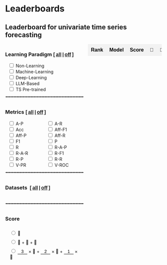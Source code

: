 # Leaderboards

<style>
  /* 基本表格样式 */
  table.my-table2 {
    width: 100%;
    border-collapse: collapse;
    font-family: Arial, sans-serif;
    border: none; /* 去除表格边框 */
    padding: 0;
    margin: 0;
  }

  /* 表头样式 */
  table.my-table2 th {
    background-color: #f2f2f2; /* 表头背景色（奇数行浅灰色） */
    color: black; /* 表头文字颜色 */
    font-weight: bold; /* 表头字体加粗 */
    padding: 10px; /* 调整表头内边距 */
    text-align: center; /* 居中对齐 */
    white-space: nowrap; /* 防止文本换行 */
    border: none;
  }

  /* 偶数行背景色 */
  table.my-table2 tr:nth-child(odd) {
    background-color: #ffffff; /* 偶数行背景色（白色） */
  }

  /* 奇数行背景色 */
  table.my-table2 tr:nth-child(even) {
    background-color: #f2f2f2; /* 奇数行背景色（浅灰色） */
  }

  /* 单元格样式 */
  table.my-table2 td {
    padding: 8px; /* 调整单元格内边距 */
    text-align: center; /* 居中对齐 */
    border: none; /* 去除单元格边框 */
    vertical-align: middle;
    /* white-space: nowrap; 防止文本换行 */
    /* overflow: hidden; 隐藏溢出内容
    text-overflow: ellipsis; 溢出内容显示省略号 */
    /* max-width: 200px; 设置单元格最大宽度
    position: relative; 设置相对定位以显示悬停内容 */
  }

  /* 第4列单独样式 */
  table.my-table2 tr td:nth-child(4) {
    /* max-width: 150px; 设置第4列单元格最大宽度 */
  }

  /* 第2列单独样式 */
  table.my-table2 tr td:nth-child(2) {
    /* max-width: 80px; 设置第2列单元格最大宽度 */
  }

  /* 第7列单独样式 */
  table.my-table2 tr td:nth-child(7) {
    /* max-width: 100px; 设置第7列单元格最大宽度 */
  }
  .table-container {
    width: 100%; /* Adjust width as needed */
    max-width: 100%; /* Ensure it doesn't exceed the container width */
    /* Adjust height as needed */
    overflow-x: auto; /* Enable horizontal scroll */
    overflow-y: hidden; /* Enable vertical scroll */
    padding-left: 0px;
  }
  .table-container {
    width: 80%; /* Adjust width as needed */
    /* max-width: 100%; Ensure it doesn't exceed the container width */
    /* Adjust height as needed */
    overflow-x: auto; /* Enable horizontal scroll */
    margin: auto;
    overflow-y: hidden; /* Enable vertical scroll */
    display: flex;
    justify-content: LEFT;
  }
  select {
    background-color: #f2f2f2; /* 表头背景色（奇数行浅灰色） */
    color: black; /* 表头文字颜色 */
    font-weight: bold; /* 表头字体加粗 */
    text-align: center; /* 居中对齐 */
    white-space: nowrap; /* 防止文本换行 */
    border: none;
    margin: auto;
  }
  select:focus {
    border: none; /* 确保选中时没有边框 */
    outline: none; /* 确保选中时没有黑框 */
  }
  option {
    padding: 5px, 0;
  }
  .checkbox-item {
    margin-left: 10px;
  }

  .main-container {
    display: flex;
    align-items: stretch; /* Stretch items to the same height */
    height: 100%;
  }
  .checkbox-container1 {
    display: grid;
    grid-template-columns: 1fr; /* 分为两列 */
    gap: 10px;
    padding-right: 20px; /* Add some space between checkboxes and table */
    overflow-y: auto; /* Enable vertical scroll if needed */
  }
  .checkbox-container {
    display: grid;
    grid-template-columns: 0.8fr 0.7fr; /* 分为两列 */
    padding-right: 10px; /* Add some space between checkboxes and table */
    overflow-y: auto; /* Enable vertical scroll if needed */
  }
  .category h3 {
    display: flex;
    align-items: center;
  }

  .category {
    margin-bottom: 10px;
  }
  .checkbox-wrapper {
    display: flex;
    flex-direction: column;
    justify-content: flex-start;
    height: 100%;
    width: fit-content;
  }
  .article-entry h3 {
    margin: 0;
    margin-right: 6px;
  }
  .all-checkbox {
    display: flex;
    align-items: center;
    margin-bottom: 10px; /* 在 "All" 复选框和其他复选框之间添加一些间距 */
  }
  .checkbox-wrapper-metrics{
    display: grid;
    grid-template-columns: 1fr 1fr; /* 设置为两列 */
    gap: 0;
    width: 250px; /* 根据需要调整宽度 */
  }
  .checkbox-wrapper1 {
    display: grid;
    grid-template-columns: 1fr;
    width: 250px;
  }

  .checkbox-wrapper2 {
    display: grid;
    grid-template-columns: 1.5fr 1.5fr 1.5fr 1.5fr;
    width: 260px;
  }
  .checkbox-wrapper3 {
    display: grid;
    grid-template-columns: 1;
    width: 100%;
  }
  .checkbox-wrapper3 .checkbox-item {
    margin-left: 15px;
    margin-top: 10px;
  }
  .category h3 {
    display: flex;
    align-items: baseline;
  }
  input[type='number'] {
    border: none; /* 去掉边框 */
    border-bottom: 1px solid #000; /* 底部添加一条横线 */
    outline: none;
    padding: 0px;
    /* padding-right: 0px;  */

    width: 31px;
    font-size: 14px;
    /* text-align:right; */
    text-align: center;
  }
  input::-webkit-outer-spin-button,
  input::-webkit-inner-spin-button {
    -webkit-appearance: none;
  }
  input[type='number'] {
    -moz-appearance: textfield;
  }

  .sticky-col {
    background-color: white;
    position: sticky;
    left: 0; /* 固定在左侧 */
    z-index: 1; /* 设定堆叠顺序 */
    /* box-shadow: rgba(0, 0, 0, 0.4) -2px 0px 3px -1px; */
  }
  /* 确保交叉单元格的堆叠顺序 */
  .sticky-col-header {
    z-index: 3;
  }
  .sticky-th {
    position: sticky;
    top: 0; /* 固定在顶部 */
    z-index: 2; /* 设定堆叠顺序 */
  }
  .double-underline {
    position: relative;
    display: inline-block;
    /* font: inherit; 继承父元素的字体样式 */
  }
  .double-underline::after,
  .double-underline::before {
    content: '';
    position: absolute;
    left: 0;
    right: 0;
    height: 1px; /* 下划线的厚度 */
    background-color: black; /* 下划线的颜色 */
  }
  .double-underline::before {
    bottom: 3px; /* 第一条下划线的位置 */
  }
  .double-underline::after {
    bottom: 0px; /* 第二条下划线的位置 */
  }
  .sticky-col2 {
    position: sticky;
    left: 36px; /* 根据第一列的宽度设置 */
    z-index: 1;
    background-color: #fff;
  }
  .sticky-col2::after {
    content: '';
    position: absolute;
    top: 0;
    right: 0px; /* 调整阴影位置 */
    width: 5px;
    height: 105%;
    box-shadow: 2px 0 3px -2px rgba(0, 0, 0, 0.4); /* 右侧阴影 */
  }
</style>

## Leaderboard for univariate time series forecasting

<div class="main-container" id="main-container-full">
  <div class="checkbox-wrapper">
    <div class="checkbox-container" id="dataset-container-mul-type-full">
      <div class="category" style="margin-bottom: 0px; width: 256px">
        <h3>
          Learning Paradigm
          <b style="font: 16px 'Microsoft YaHei', Verdana, sans-serif; font-weight: bold"
            > [<a
              href="javascript:void(0);"
              onclick="toggleCategory('Type','full', true)"
              style="padding: 0 3px"
              >all</a
            >|<a
              href="javascript:void(0);"
              onclick="toggleCategory('Type','full', false)"
              style="padding: 0 3px"
              >off</a
            >]</b
          >
        </h3>
        <div class="checkbox-wrapper1">
          <div class="checkbox-item">
            <input
              type="checkbox"
              id="Type-full/Non-Learning-Model"
              onchange="handleChildCheckboxChange(event)"
              class="checkbox-Type-full"
            />
            <label for="Type-full/Non-Learning-Model">Non-Learning</label>
          </div>
          <div class="checkbox-item">
            <input
              type="checkbox"
              id="Type-full/Machine-Learning-Model"
              onchange="handleChildCheckboxChange(event)"
              class="checkbox-Type-full"
            />
            <label for="Type-full/Machine-Learning-Model">Machine-Learning</label>
          </div>
          <div class="checkbox-item">
            <input
              type="checkbox"
              id="Type-full/Deep-Learning-Model"
              onchange="handleChildCheckboxChange(event)"
              class="checkbox-Type-full"
            />
            <label for="Type-full/Deep-Learning-Model">Deep-Learning</label>
          </div>
          <div class="checkbox-item">
            <input
              type="checkbox"
              id="Type-full/LLM-Based-Model"
              onchange="handleChildCheckboxChange(event)"
              class="checkbox-Type-full"
            />
            <label for="Type-full/LLM-Based-Model">LLM-Based</label>
          </div>
          <div class="checkbox-item">
            <input
              type="checkbox"
              id="Type-full/Pre-trained-Model"
              onchange="handleChildCheckboxChange(event)"
              class="checkbox-Type-full"
            />
            <label for="Type-full/Pre-trained-Model">TS Pre-trained</label>
          </div>
        </div>
      </div>
    </div>
    <div style="width: 95%">
      <hr style="border: 1px dashed #ddd" />
    </div>
    <div class="checkbox-container" id="dataset-container-mul-up-full">
      <div class="category" style="margin-bottom: 0px">
        <h3>
          <input
            type="checkbox"
            id="select-all-Metrics-full"
            style="display: none"
            onchange="toggleCategory('Metrics','full', this.checked)"
          />
          Metrics
          <b style="font: 16px 'Microsoft YaHei', Verdana, sans-serif; font-weight: bold"
            > [<a
              href="javascript:void(0);"
              onclick="toggleCategory('Metrics','full', true)"
              style="padding: 0 3px"
              >all</a
            >|<a
              href="javascript:void(0);"
              onclick="toggleCategory('Metrics','full', false)"
              style="padding: 0 3px"
              >off</a
            >]</b
          >
        </h3>
        <div class="checkbox-wrapper-metrics">
          <div class="checkbox-item">
            <input
              type="checkbox"
              id="Metrics-full/A-P"
              onchange="handleChildCheckboxChange(event)"
              class="checkbox-Metrics-full"
            />
            <label for="Metrics-full/A-P">A-P</label>
          </div>
          <div class="checkbox-item">
            <input
              type="checkbox"
              id="Metrics-full/A-R"
              onchange="handleChildCheckboxChange(event)"
              class="checkbox-Metrics-full"
            />
            <label for="Metrics-full/A-R">A-R</label>
          </div>
          <div class="checkbox-item">
            <input
              type="checkbox"
              id="Metrics-full/Acc"
              onchange="handleChildCheckboxChange(event)"
              class="checkbox-Metrics-full"
            />
            <label for="Metrics-full/Acc">Acc</label>
          </div>
          <div class="checkbox-item">
            <input
              type="checkbox"
              id="Metrics-full/Aff-F1"
              onchange="handleChildCheckboxChange(event)"
              class="checkbox-Metrics-full"
            />
            <label for="Metrics-full/Aff-F1">Aff-F1</label>
          </div>
          <div class="checkbox-item">
            <input
              type="checkbox"
              id="Metrics-full/Aff-P"
              onchange="handleChildCheckboxChange(event)"
              class="checkbox-Metrics-full"
            />
            <label for="Metrics-full/Aff-P">Aff-P</label>
          </div>
          <div class="checkbox-item">
            <input
              type="checkbox"
              id="Metrics-full/Aff-R"
              onchange="handleChildCheckboxChange(event)"
              class="checkbox-Metrics-full"
            />
            <label for="Metrics-full/Aff-R">Aff-R</label>
          </div>
          <div class="checkbox-item">
            <input
              type="checkbox"
              id="Metrics-full/F1"
              onchange="handleChildCheckboxChange(event)"
              class="checkbox-Metrics-full"
            />
            <label for="Metrics-full/F1">F1</label>
          </div>
          <div class="checkbox-item">
            <input
              type="checkbox"
              id="Metrics-full/P"
              onchange="handleChildCheckboxChange(event)"
              class="checkbox-Metrics-full"
            />
            <label for="Metrics-full/P">P</label>
          </div>
          <div class="checkbox-item">
            <input
              type="checkbox"
              id="Metrics-full/R"
              onchange="handleChildCheckboxChange(event)"
              class="checkbox-Metrics-full"
            />
            <label for="Metrics-full/R">R</label>
          </div>
          <div class="checkbox-item">
            <input
              type="checkbox"
              id="Metrics-full/R-A-P"
              onchange="handleChildCheckboxChange(event)"
              class="checkbox-Metrics-full"
            />
            <label for="Metrics-full/R-A-P">R-A-P</label>
          </div>
          <div class="checkbox-item">
            <input
              type="checkbox"
              id="Metrics-full/R-A-R"
              onchange="handleChildCheckboxChange(event)"
              class="checkbox-Metrics-full"
            />
            <label for="Metrics-full/R-A-R">R-A-R</label>
          </div>
          <div class="checkbox-item">
            <input
              type="checkbox"
              id="Metrics-full/R-F1"
              onchange="handleChildCheckboxChange(event)"
              class="checkbox-Metrics-full"
            />
            <label for="Metrics-full/R-F1">R-F1</label>
          </div>
          <div class="checkbox-item">
            <input
              type="checkbox"
              id="Metrics-full/R-P"
              onchange="handleChildCheckboxChange(event)"
              class="checkbox-Metrics-full"
            />
            <label for="Metrics-full/R-P">R-P</label>
          </div>
          <div class="checkbox-item">
            <input
              type="checkbox"
              id="Metrics-full/R-R"
              onchange="handleChildCheckboxChange(event)"
              class="checkbox-Metrics-full"
            />
            <label for="Metrics-full/R-R">R-R</label>
          </div>
          <div class="checkbox-item">
            <input
              type="checkbox"
              id="Metrics-full/V-PR"
              onchange="handleChildCheckboxChange(event)"
              class="checkbox-Metrics-full"
            />
            <label for="Metrics-full/V-PR">V-PR</label>
          </div>
          <div class="checkbox-item">
            <input
              type="checkbox"
              id="Metrics-full/V-ROC"
              onchange="handleChildCheckboxChange(event)"
              class="checkbox-Metrics-full"
            />
            <label for="Metrics-full/V-ROC">V-ROC</label>
          </div>
        </div>
      </div>
    </div>
    <div style="width: 95%">
      <hr style="border: 1px dashed #ddd" />
    </div>
    <div id='all-full'>
      <div class='checkbox-container'>
        <div class="all-checkbox">
          <!-- <input type="checkbox" id="select-all" onclick="toggleSelectAll(this.checked,'full')" style="display:none"> -->
          <label for="select-all">
            <h3 style="white-space:nowrap">Datasets
              <b style="font: 16px 'Microsoft YaHei', Verdana, sans-serif; font-weight:bold"> [<a href="javascript:void(0);" onclick="toggleSelectAll(true,'full')" style="padding:0 3px">all</a>|<a href="javascript:void(0);" onclick="toggleSelectAll(false,'full')" style="padding:0 3px">off</a>]</b>
            </h3>
          </label>
        </div>
      </div>
      <div class="checkbox-container" id="dataset-container-full"></div>
    </div>
    <!-- <div id="all-full">
      <div class="checkbox-container">
        <div class="all-checkbox">
          <label for="select-all">
            <h3 style="white-space: nowrap">
              Datasets
              <b style="font: 16px 'Microsoft YaHei', Verdana, sans-serif; font-weight: bold"
                > [<a
                  href="javascript:void(0);"
                  onclick="toggleSelectAll(true,'full')"
                  style="padding: 0 3px"
                  >all</a
                >|<a
                  href="javascript:void(0);"
                  onclick="toggleSelectAll(false,'full')"
                  style="padding: 0 3px"
                  >off</a
                >]</b
              >
            </h3>
          </label>
        </div>
      </div>
      <div class="checkbox-container" id="dataset-container-full">
        <div class="category">
          <h3>
            <input type="checkbox" id="select-all-Anomaly_Types" />
            Anomaly Types
          </h3>
          <div>
            <div class="checkbox-item">
              <input
                type="checkbox"
                id="Datasets-full/Global"
                onchange="handleChildCheckboxChange(event)"
                class="checkbox-Datasets-full"
              />
              <label for="Datasets-full/Global">Global</label>
            </div>
            <div class="checkbox-item">
              <input
                type="checkbox"
                id="Datasets-full/Contextual"
                onchange="handleChildCheckboxChange(event)"
                class="checkbox-Datasets-full"
              />
              <label for="Datasets-full/Contextual">Contextual</label>
            </div>
            <div class="checkbox-item">
              <input
                type="checkbox"
                id="Datasets-full/Shapelet"
                onchange="handleChildCheckboxChange(event)"
                class="checkbox-Datasets-full"
              />
              <label for="Datasets-full/Shapelet">Shapelet</label>
            </div>
            <div class="checkbox-item">
              <input
                type="checkbox"
                id="Datasets-full/Seasonal"
                onchange="handleChildCheckboxChange(event)"
                class="checkbox-Datasets-full"
              />
              <label for="Datasets-full/Seasonal">Seasonal</label>
            </div>
            <div class="checkbox-item">
              <input
                type="checkbox"
                id="Datasets-full/Trend"
                onchange="handleChildCheckboxChange(event)"
                class="checkbox-Datasets-full"
              />
              <label for="Datasets-full/Trend">Trend</label>
            </div>
            <div class="checkbox-item">
              <input
                type="checkbox"
                id="Datasets-full/Mix"
                onchange="handleChildCheckboxChange(event)"
                class="checkbox-Datasets-full"
              />
              <label for="Datasets-full/Mix">Mix</label>
            </div>
          </div>
        </div>
      </div>
    </div> -->
    <div style="width: 95%">
      <hr style="border: 1px dashed #ddd" />
    </div>
    <div class="checkbox-container1" id="dataset-container-mul-down1">
      <div class="category" style="margin-bottom: 0px">
        <h3>
          <input
            type="checkbox"
            id="select-all-Score-full"
            style="display: none"
            onchange="toggleCategory('Score','full', this.checked)"
          />
          Score
        </h3>
        <div class="checkbox-wrapper3">
          <div class="checkbox-item">
            <input
              type="radio"
              id="Score-full/1"
              value="Score/1"
              onchange="handleChildCheckboxChange(event)"
              class="checkbox-Score-full"
            />
            <label for="Score/1">🥇</label>
          </div>
          <div class="checkbox-item">
            <input
              type="radio"
              id="Score-full/2"
              value="Score/2"
              onchange="handleChildCheckboxChange(event)"
              class="checkbox-Score-full"
            />
            <label for="Score/2">🥇 + 🥈 + 🥉</label>
          </div>
          <div class="checkbox-item" style="flex-wrap: nowrap">
            <input
              type="radio"
              id="Score-full/3"
              value="Score/3"
              onchange="handleChildCheckboxChange(event)"
              class="checkbox-Score-full"
            />
            <label for="Score/3">
              <input
                type="number"
                id="score-full/3/1"
                name="score/3/1"
                value="3"
                oninput="validateInput(this)"
              />
              × 🥇 +
              <input
                type="number"
                id="score-full/3/2"
                name="score/3/2"
                value="2"
                oninput="validateInput(this)"
              />
              × 🥈 +
              <input
                type="number"
                id="score-full/3/3"
                name="score/3/3"
                value="1"
                oninput="validateInput(this)"
              />
              × 🥉</label
            >
          </div>
        </div>
      </div>
      <div style="height:5px"></div>
    </div>
  </div>
  <div style="width: 100%; margin-top: 0" class="table-container" id="table-container-mul">
    <table id="full" class="my-table2">
      <thead>
        <tr>
          <th>Rank</th>
          <th>Model</th>
          <th>Score</th>
          <th>🥇</th>
          <th>🥈</th>
          <th>🥉</th>
          <th>Paper</th>
          <th>Publication</th>
          <th>Year</th>
        </tr>
      </thead>
      <tbody></tbody>
    </table>
  </div>
</div>

### Rules:

- For each anomaly detection algorithm, we count the number of times that the algorithm receives the gold, silver, and bronze medals, i.e., having the lowest, 2nd lowest, and 3rd lowest errors, shown as 🥇, 🥈, and 🥉, respectively.
- We provide three different types of scores for ranking the anomaly detection algorithms. First, the scores equal to the numbers of gold medals. Second, the scores are the sum of the numbers of gold, silver, and bronze medals. Third, the scores are the weighted sum of the gold, silver, and bronze medals, where the weights can be customized. The larger the score, the higher the ranking.

<style>
.sticky-col{
            position: sticky;
            left: 0; /* 固定在左侧 */
            z-index: 1; /* 设定堆叠顺序 */
        }
/* 确保交叉单元格的堆叠顺序 */
.sticky-col-header {
    z-index: 3;
}
.sticky-th {
            position: sticky;
            top: 0; /* 固定在顶部 */
            z-index: 2; /* 设定堆叠顺序 */
            box-shadow: rgba(0, 0, 0, 0.4) 0px 2px 3px -2px;
        }
.double-underline {
            position: relative;
            display: inline-block;
            /* font: inherit; 继承父元素的字体样式 */
        }
        .double-underline::after,
        .double-underline::before {
            content: '';
            position: absolute;
            left: 0;
            right: 0;
            height: 1px; /* 下划线的厚度 */
            background-color: black; /* 下划线的颜色 */
        }
        .double-underline::before {
            bottom: 3px; /* 第一条下划线的位置 */
        }
        .double-underline::after {
            bottom: 0px; /* 第二条下划线的位置 */
        }
</style>

<script src="https://cdnjs.cloudflare.com/ajax/libs/PapaParse/5.3.0/papaparse.min.js"></script>
<script src='./modelMetricsDashboard.js'></script>

<script>
  loadDataAndInitializeSettings(['full'])
</script>
